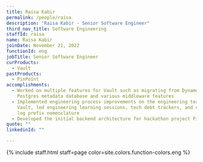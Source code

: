 ```yaml
---
title: Raisa Kabir
permalink: /people/raisa
description: "Raisa Kabir - Senior Software Engineer"
third_nav_title: Software Engineering
staffId: raisa
name: Raisa Kabir
joinDate: November 21, 2022
functionId: eng
jobTitle: Senior Software Engineer
curProducts:
  - Vault
pastProducts:
  - PinPoint
accomplishments:
  - Worked on multiple features for Vault such as migrating from DynamoDB to a
    Postgres metadata database and various middleware features
  - Implemented engineering process improvements on the engineering team of
    Vault, led engineering learning sessions, tech debt trackers, and cleaner
    log prefix nomenclature
  - Developed the initial backend architecture for hackathon project PinPoint
quote: ""
linkedinId: ""

---
```


{% include staff.html staff=page color=site.colors.function-colors.eng %}
